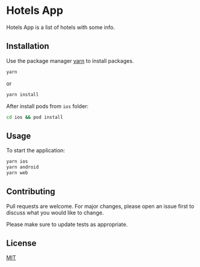 # Hotels App #

Hotels App is a list of hotels with some info.

## Installation

Use the package manager [yarn](https://yarnpkg.com/) to install packages.

```bash
yarn
```
or
```bash
yarn install
```
After install pods from `ios` folder:
```bash
cd ios && pod install
```

## Usage

To start the application:
```bash
yarn ios
yarn android
yarn web
```

## Contributing
Pull requests are welcome. For major changes, please open an issue first to discuss what you would like to change.

Please make sure to update tests as appropriate.

## License
[MIT](https://choosealicense.com/licenses/mit/)
